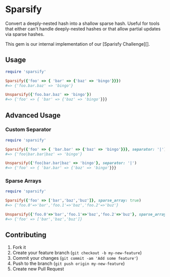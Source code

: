 # Sparsify

Convert a deeply-nested hash into a shallow sparse hash. Useful for tools that
either can't handle deeply-nested hashes or that allow partial updates via
sparse hashes.

This gem is our internal implementation of our [Sparisfy Challenge][].

[Sparsify Challenge]: https://github.com/simplymeasured/sparsify-challenge

## Usage

```ruby
require 'sparsify'

Sparsify({'foo' => { 'bar' => {'baz' => 'bingo'}}})
#=> {'foo.bar.baz' => 'bingo'}

Unsparsify({'foo.bar.baz' => 'bingo'})
#=> {'foo' => { 'bar' => {'baz' => 'bingo'}}}
```

## Advanced Usage

### Custom Separator

```ruby
require 'sparsify'

Sparsify({'foo' => { 'bar.bar' => {'baz' => 'bingo'}}}, separator: '|')
#=> {'foo|bar.bar|baz' => 'bingo'}

Unsparsify({'foo|bar.bar|baz' => 'bingo'}, separator: '|')
#=> {'foo' => { 'bar.bar' => {'baz' => 'bingo'}}}
```

### Sparse Arrays

``` ruby
require 'sparsify'

Sparsify({'foo' => ['bar','baz','buz']}, sparse_array: true)
#=> {'foo.0'=>'bar','foo.1'=>'baz','foo.2'=>'buz'}

Unsparsify({'foo.0'=>'bar','foo.1'=>'baz','foo.2'=>'buz'}, sparse_array: true)
#=> {'foo' => ['bar','baz','buz']}
```

## Contributing

1. Fork it
2. Create your feature branch (`git checkout -b my-new-feature`)
3. Commit your changes (`git commit -am 'Add some feature'`)
4. Push to the branch (`git push origin my-new-feature`)
5. Create new Pull Request
